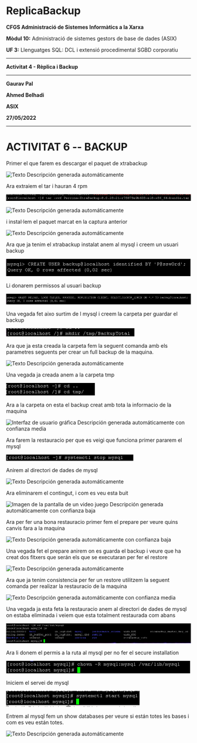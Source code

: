 # ReplicaBackup
**CFGS Administració de Sistemes Informàtics a la Xarxa**

**Mòdul 10:** Administració de sistemes gestors de base de dades (ASIX)

**UF 3:** Llenguatges SQL: DCL i extensió procedimental SGBD corporatiu


***


**Activitat 4 - Rèplica i Backup**


***

**Gaurav Pal**

**Ahmed Belhadi**

**ASIX**

**27/05/2022**
***

# **ACTIVITAT 6 -- BACKUP**

Primer el que farem es descargar el paquet de xtrabackup

![Texto Descripción generada
automáticamente](https://github.com/ahmedwaix/ReplicaBackup/blob/main/imagenes/image45.png)

Ara extraiem el tar i hauran 4 rpm

![](https://github.com/ahmedwaix/ReplicaBackup/blob/main/imagenes/image46.png)

![Texto Descripción generada
automáticamente](https://github.com/ahmedwaix/ReplicaBackup/blob/main/imagenes/image47.png)

i instal·lem el paquet marcat en la captura anterior

![Texto Descripción generada
automáticamente](https://github.com/ahmedwaix/ReplicaBackup/blob/main/imagenes/image48.png)

Ara que ja tenim el xtrabackup instalat anem al mysql i creem un usuari
backup

![](https://github.com/ahmedwaix/ReplicaBackup/blob/main/imagenes/image49.png)

Li donarem permissos al usuari backup

![](https://github.com/ahmedwaix/ReplicaBackup/blob/main/imagenes/image50.png)

Una vegada fet aixo surtim de l mysql i creem la carpeta per guardar el
backup

![](https://github.com/ahmedwaix/ReplicaBackup/blob/main/imagenes/image51.png)

Ara que ja esta creada la carpeta fem la seguent comanda amb els
parametres seguents per crear un full backup de la maquina.

![Texto Descripción generada
automáticamente](https://github.com/ahmedwaix/ReplicaBackup/blob/main/imagenes/image52.png)

Una vegada ja creada anem a la carpeta tmp

![](https://github.com/ahmedwaix/ReplicaBackup/blob/main/imagenes/image53.png)

Ara a la carpeta on esta el backup creat amb tota la informacio de la
maquina

![Interfaz de usuario gráfica Descripción generada automáticamente con
confianza media](https://github.com/ahmedwaix/ReplicaBackup/blob/main/imagenes/image54.png)

Ara farem la restauracio per que es veigi que funciona primer pararem el
mysql

![](https://github.com/ahmedwaix/ReplicaBackup/blob/main/imagenes/image55.png)

Anirem al directori de dades de mysql

![Texto Descripción generada
automáticamente](https://github.com/ahmedwaix/ReplicaBackup/blob/main/imagenes/image56.png)

Ara eliminarem el contingut, i com es veu esta buit

![Imagen de la pantalla de un video juego Descripción generada
automáticamente con confianza
baja](https://github.com/ahmedwaix/ReplicaBackup/blob/main/imagenes/image57.png)

Ara per fer una bona restauracio primer fem el prepare per veure quins
canvis fara a la maquina

![Texto Descripción generada automáticamente con confianza
baja](https://github.com/ahmedwaix/ReplicaBackup/blob/main/imagenes/image58.png)

Una vegada fet el prepare anirem on es guarda el backup i veure que ha
creat dos fitxers que serán els que se executaran per fer el restore

![Texto Descripción generada
automáticamente](https://github.com/ahmedwaix/ReplicaBackup/blob/main/imagenes/image59.png)

Ara que ja tenim consistencia per fer un restore utilitzem la seguent
comanda per realizar la restauracio de la maquina

![Texto Descripción generada automáticamente con confianza
media](https://github.com/ahmedwaix/ReplicaBackup/blob/main/imagenes/image60.png)

Una vegada ja esta feta la restauracio anem al directori de dades de
mysql on estaba eliminada i veiem que esta totalment restaurada com
abans

![](https://github.com/ahmedwaix/ReplicaBackup/blob/main/imagenes/image61.png)

Ara li donem el permis a la ruta al mysql per no fer el secure
installation

![](https://github.com/ahmedwaix/ReplicaBackup/blob/main/imagenes/image62.png)

Iniciem el servei de mysql

![](https://github.com/ahmedwaix/ReplicaBackup/blob/main/imagenes/image63.png)

Entrem al mysql fem un show databases per veure si están totes les bases
i com es veu están totes.

![Texto Descripción generada
automáticamente](https://github.com/ahmedwaix/ReplicaBackup/blob/main/imagenes/image64.png)
